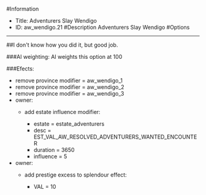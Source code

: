 #Information
 - Title: Adventurers Slay Wendigo
 - ID: aw_wendigo.21
#Description
Adventurers Slay Wendigo
#Options

___
##I don't know how you did it, but good job.

###AI weighting:
AI weights this option at 100


###Efects:<ul><li>remove province modifier = aw_wendigo_1</li><li>remove province modifier = aw_wendigo_2</li><li>remove province modifier = aw_wendigo_3</li><li>owner:</li><ul><li>add estate influence modifier:</li><ul><li>estate = estate_adventurers</li><li>desc = EST_VAL_AW_RESOLVED_ADVENTURERS_WANTED_ENCOUNTER</li><li>duration = 3650</li><li>influence = 5</li></ul></ul><li>owner:</li><ul><li>add prestige excess to splendour effect:</li><ul><li>VAL = 10</li></ul></ul></ul>

